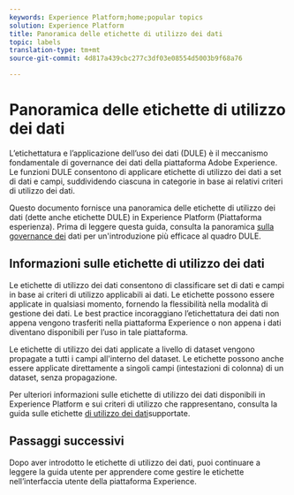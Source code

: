 ```yaml
---
keywords: Experience Platform;home;popular topics
solution: Experience Platform
title: Panoramica delle etichette di utilizzo dei dati
topic: labels
translation-type: tm+mt
source-git-commit: 4d817a439cbc277c3df03e08554d5003b9f68a76

---
```



# Panoramica delle etichette di utilizzo dei dati

L’etichettatura e l’applicazione dell’uso dei dati (DULE) è il meccanismo fondamentale di governance dei dati della piattaforma Adobe Experience. Le funzioni DULE consentono di applicare etichette di utilizzo dei dati a set di dati e campi, suddividendo ciascuna in categorie in base ai relativi criteri di utilizzo dei dati.

Questo documento fornisce una panoramica delle etichette di utilizzo dei dati (dette anche etichette DULE) in Experience Platform (Piattaforma esperienza). Prima di leggere questa guida, consulta la panoramica [sulla governance dei](../home.md) dati per un&#39;introduzione più efficace al quadro DULE.

## Informazioni sulle etichette di utilizzo dei dati

Le etichette di utilizzo dei dati consentono di classificare set di dati e campi in base ai criteri di utilizzo applicabili ai dati. Le etichette possono essere applicate in qualsiasi momento, fornendo la flessibilità nella modalità di gestione dei dati. Le best practice incoraggiano l’etichettatura dei dati non appena vengono trasferiti nella piattaforma Experience o non appena i dati diventano disponibili per l’uso in tale piattaforma.

Le etichette di utilizzo dei dati applicate a livello di dataset vengono propagate a tutti i campi all&#39;interno del dataset. Le etichette possono anche essere applicate direttamente a singoli campi (intestazioni di colonna) di un dataset, senza propagazione.

Per ulteriori informazioni sulle etichette di utilizzo dei dati disponibili in Experience Platform e sui criteri di utilizzo che rappresentano, consulta la guida sulle etichette [di utilizzo dei dati](reference.md)supportate.

## Passaggi successivi

Dopo aver introdotto le etichette di utilizzo dei dati, puoi continuare a leggere la guida [](user-guide.md) utente per apprendere come gestire le etichette nell’interfaccia utente della piattaforma Experience.
